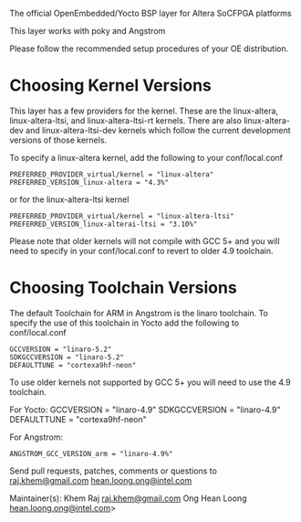 The official OpenEmbedded/Yocto BSP layer for Altera SoCFPGA platforms 

This layer works with poky and Angstrom

Please follow the recommended setup procedures of your OE distribution.


Choosing Kernel Versions
==========================
This layer has a few providers for the kernel.  These are the linux-altera, 
linux-altera-ltsi, and linux-altera-ltsi-rt kernels.  There are also 
linux-altera-dev and linux-altera-ltsi-dev kernels which follow the current 
development versions of those kernels.

To specify a linux-altera kernel, add the following to your conf/local.conf

	PREFERRED_PROVIDER_virtual/kernel = "linux-altera"
	PREFERRED_VERSION_linux-altera = "4.3%"

or for the linux-altera-ltsi kernel	

	PREFERRED_PROVIDER_virtual/kernel = "linux-altera-ltsi"
	PREFERRED_VERSION_linux-alterai-ltsi = "3.10%"

Please note that older kernels will not compile with GCC 5+ and you will need 
to specify in your conf/local.conf to revert to older 4.9 toolchain. 


Choosing Toolchain Versions
=============================
The default Toolchain for ARM in Angstrom is the linaro toolchain.  To specify
the use of this toolchain in Yocto add the following to conf/local.conf

	GCCVERSION = "linaro-5.2"
	SDKGCCVERSION = "linaro-5.2"
	DEFAULTTUNE = "cortexa9hf-neon"

To use older kernels not supported by GCC 5+ you will need to use the 4.9 toolchain.

For Yocto:
	GCCVERSION = "linaro-4.9"
	SDKGCCVERSION = "linaro-4.9"
	DEFAULTTUNE = "cortexa9hf-neon"

For Angstrom:

	ANGSTROM_GCC_VERSION_arm = "linaro-4.9%"



Send pull requests, patches, comments or questions to raj.khem@gmail.com hean.loong.ong@intel.com

Maintainer(s): Khem Raj <raj.khem@gmail.com> Ong Hean Loong <hean.loong.ong@intel.com>>
